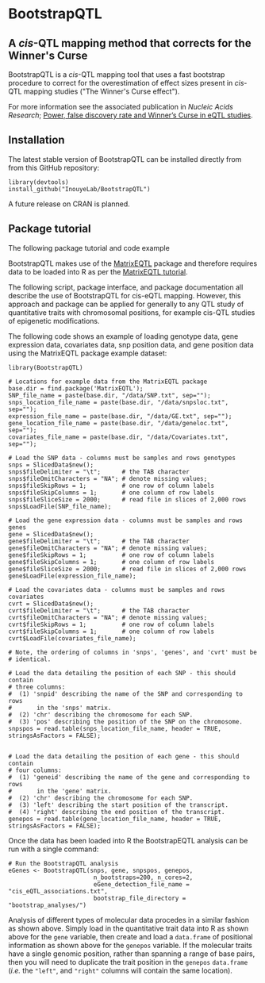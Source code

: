 # BootstrapQTL
## A *cis*-QTL mapping method that corrects for the Winner's Curse

BootstrapQTL is a *cis*-QTL mapping tool that uses a fast bootstrap procedure 
to correct for the overestimation of effect sizes present in  *cis*-QTL 
mapping studies ("The Winner's Curse effect").

For more information see the associated publication in *Nucleic Acids Research*; [Power, false discovery rate and Winner’s Curse in eQTL studies](https://doi.org/10.1093/nar/gky780).

## Installation

The latest stable version of BootstrapQTL can be installed directly from
from this GitHub repository:

```{r}
library(devtools)
install_github("InouyeLab/BootstrapQTL")
```

A future release on CRAN is planned.

## Package tutorial

The following package tutorial and code example

BootstrapQTL makes use of the [MatrixEQTL](http://www.bios.unc.edu/research/genomic_software/Matrix_eQTL/)
package and therefore requires data to be loaded into R as per the 
[MatrixEQTL tutorial](http://www.bios.unc.edu/research/genomic_software/Matrix_eQTL/runit.html).

The following script, package interface, and package documentation all
describe the use of BootstrapQTL for cis-eQTL mapping. However, this 
approach and package can be applied for generally to any QTL study of
quantitative traits with chromosomal positions, for example cis-QTL 
studies of epigenetic modifications.

The following code shows an example of loading genotype data, gene 
expression data, covariates data, snp position data, and gene position
data using the MatrixEQTL package example dataset:

```{r}
library(BootstrapQTL)

# Locations for example data from the MatrixEQTL package
base.dir = find.package('MatrixEQTL');
SNP_file_name = paste(base.dir, "/data/SNP.txt", sep="");
snps_location_file_name = paste(base.dir, "/data/snpsloc.txt", sep="");
expression_file_name = paste(base.dir, "/data/GE.txt", sep="");
gene_location_file_name = paste(base.dir, "/data/geneloc.txt", sep="");
covariates_file_name = paste(base.dir, "/data/Covariates.txt", sep="");

# Load the SNP data - columns must be samples and rows genotypes
snps = SlicedData$new();
snps$fileDelimiter = "\t";      # the TAB character
snps$fileOmitCharacters = "NA"; # denote missing values;
snps$fileSkipRows = 1;          # one row of column labels
snps$fileSkipColumns = 1;       # one column of row labels
snps$fileSliceSize = 2000;      # read file in slices of 2,000 rows
snps$LoadFile(SNP_file_name);

# Load the gene expression data - columns must be samples and rows genes
gene = SlicedData$new();
gene$fileDelimiter = "\t";      # the TAB character
gene$fileOmitCharacters = "NA"; # denote missing values;
gene$fileSkipRows = 1;          # one row of column labels
gene$fileSkipColumns = 1;       # one column of row labels
gene$fileSliceSize = 2000;      # read file in slices of 2,000 rows
gene$LoadFile(expression_file_name);

# Load the covariates data - columns must be samples and rows covariates
cvrt = SlicedData$new();
cvrt$fileDelimiter = "\t";      # the TAB character
cvrt$fileOmitCharacters = "NA"; # denote missing values;
cvrt$fileSkipRows = 1;          # one row of column labels
cvrt$fileSkipColumns = 1;       # one column of row labels
cvrt$LoadFile(covariates_file_name);

# Note, the ordering of columns in 'snps', 'genes', and 'cvrt' must be
# identical.

# Load the data detailing the position of each SNP - this should contain
# three columns: 
#  (1) 'snpid' describing the name of the SNP and corresponding to rows 
#       in the 'snps' matrix.
#  (2) 'chr' describing the chromosome for each SNP.
#  (3) 'pos' describing the position of the SNP on the chromosome.
snpspos = read.table(snps_location_file_name, header = TRUE, stringsAsFactors = FALSE);


# Load the data detailing the position of each gene - this should contain
# four columns:
#  (1) 'geneid' describing the name of the gene and corresponding to rows 
#       in the 'gene' matrix.
#  (2) 'chr' describing the chromosome for each SNP.
#  (3) 'left' describing the start position of the transcript.
#  (4) 'right' describing the end position of the transcript.
genepos = read.table(gene_location_file_name, header = TRUE, stringsAsFactors = FALSE);
```

Once the data has been loaded into R the BootstrapEQTL analysis can be
run with a single command:

```{r}
# Run the BootstrapQTL analysis
eGenes <- BootstrapQTL(snps, gene, snpspos, genepos,
                        n_bootstraps=200, n_cores=2,
                        eGene_detection_file_name = "cis_eQTL_associations.txt",
                        bootstrap_file_directory = "bootstrap_analyses/")
```

Analysis of different types of  molecular data procedes in a similar 
fashion as shown above. Simply load in the quantitative trait data into 
R as shown above for the `gene` variable, then create and load a 
`data.frame` of positional information as shown above for the `genepos`
variable. If the molecular traits have a single genomic position, rather
than spanning a range of base pairs, then you will need to duplicate 
the trait position in the `genepos` `data.frame` (*i.e.* the `"left"`,
and `"right"` columns will contain the same location).
